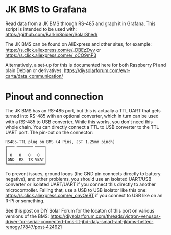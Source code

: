 # JK BMS to Grafana
Read data from a JK BMS through RS-485 and graph it in Grafana.
This script is intended to be used with:
https://github.com/BarkinSpider/SolarShed/

The JK BMS can be found on AliExpress and other sites, for example: https://s.click.aliexpress.com/e/_DBEzZwv or https://s.click.aliexpress.com/e/_oCQ9mP3

Alternatively, a set-up for this is documented here for both Raspberry Pi and plain Debian or derivatives:
https://diysolarforum.com/ewr-carta/data_communication/

# Pinout and connection

The JK BMS has an RS-485 port, but this is actually a TTL UART that gets turned into RS-485 with an optional converter, which in turn can be used with a RS-485 to USB converter. While this works, you don't need this whole chain. You can directly connect a TTL to USB converter to the TTL UART port. The pin-out on the connector:

```
RS485-TTL plug on BMS (4 Pins, JST 1.25mm pinch)
┌─── ─────── ────┐
│                │
│ O   O   O   O  │
│GND  RX  TX VBAT│
└────────────────┘
```

To prevent issues, ground loops (the GND pin connects directly to battery negative), and other problems, you should use an isolated UART/USB converter or isolated UART/UART if you connect this directly to another microcontroller. Failing that, use a USB to USB isolator like this one: https://s.click.aliexpress.com/e/_onvOeBT if you connect to USB like on an R-Pi or something. 

See this post on DIY Solar Forum for the locaton of this port on various versions of the BMS:
https://diysolarforum.com/threads/victron-venusos-driver-for-serial-connected-bms-llt-jbd-daly-smart-ant-jkbms-heltec-renogy.17847/post-424921
